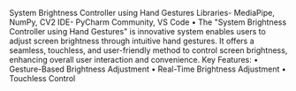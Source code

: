 System Brightness Controller using Hand Gestures
Libraries- MediaPipe, NumPy, CV2
IDE- PyCharm Community, VS Code
•	The "System Brightness Controller using Hand Gestures" is innovative system enables users to adjust screen brightness through intuitive hand gestures. It offers a seamless, touchless, and user-friendly method to control screen brightness, enhancing overall user interaction and convenience. 
Key Features:
•	Gesture-Based Brightness Adjustment
•	Real-Time Brightness Adjustment
•	Touchless Control
